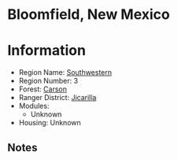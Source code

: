
Bloomfield, New Mexico
======================
  
# Information  
* Region Name: [Southwestern]()  
* Region Number: 3  
* Forest: [Carson](https://www.fs.usda.gov/carson)  
* Ranger District: [Jicarilla]()  
* Modules:  
  - Unknown  
* Housing: Unknown  
  
## Notes

